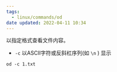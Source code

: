 ```yaml
---
tags:
  - linux/commands/od
date updated: 2022-04-11 10:34
---
```


以指定格式查看文件内容。

- `-c` 以ASCII字符或反斜杠序列(如 `\n` ) 显示

```shell
od -c 1.txt
```
